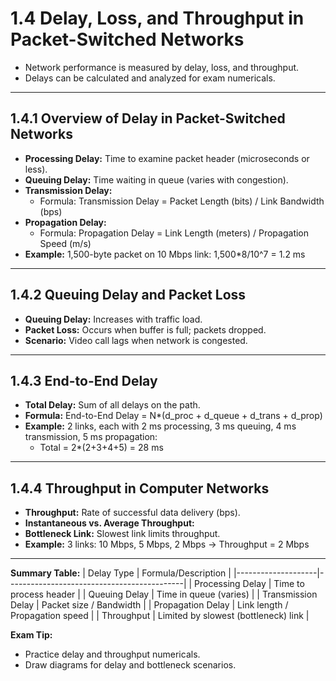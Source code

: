 # 1.4 Delay, Loss, and Throughput in Packet-Switched Networks

- Network performance is measured by delay, loss, and throughput.
- Delays can be calculated and analyzed for exam numericals.

---

## 1.4.1 Overview of Delay in Packet-Switched Networks

- **Processing Delay:** Time to examine packet header (microseconds or less).
- **Queuing Delay:** Time waiting in queue (varies with congestion).
- **Transmission Delay:**
  - Formula: Transmission Delay = Packet Length (bits) / Link Bandwidth (bps)
- **Propagation Delay:**
  - Formula: Propagation Delay = Link Length (meters) / Propagation Speed (m/s)
- **Example:** 1,500-byte packet on 10 Mbps link: 1,500*8/10^7 = 1.2 ms

---

## 1.4.2 Queuing Delay and Packet Loss

- **Queuing Delay:** Increases with traffic load.
- **Packet Loss:** Occurs when buffer is full; packets dropped.
- **Scenario:** Video call lags when network is congested.

---

## 1.4.3 End-to-End Delay

- **Total Delay:** Sum of all delays on the path.
- **Formula:** End-to-End Delay = N*(d_proc + d_queue + d_trans + d_prop)
- **Example:** 2 links, each with 2 ms processing, 3 ms queuing, 4 ms transmission, 5 ms propagation:
  - Total = 2*(2+3+4+5) = 28 ms

---

## 1.4.4 Throughput in Computer Networks

- **Throughput:** Rate of successful data delivery (bps).
- **Instantaneous vs. Average Throughput:**
- **Bottleneck Link:** Slowest link limits throughput.
- **Example:** 3 links: 10 Mbps, 5 Mbps, 2 Mbps → Throughput = 2 Mbps

---

**Summary Table:**
| Delay Type         | Formula/Description                        |
|--------------------|--------------------------------------------|
| Processing Delay   | Time to process header                     |
| Queuing Delay      | Time in queue (varies)                     |
| Transmission Delay | Packet size / Bandwidth                    |
| Propagation Delay  | Link length / Propagation speed            |
| Throughput         | Limited by slowest (bottleneck) link       |

**Exam Tip:**
- Practice delay and throughput numericals.
- Draw diagrams for delay and bottleneck scenarios. 